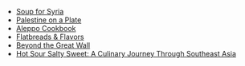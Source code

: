 * [Soup for Syria][]
* [Palestine on a Plate][]
* [Aleppo Cookbook][]
* [Flatbreads & Flavors][]
* [Beyond the Great Wall][]
* [Hot Sour Salty Sweet: A Culinary Journey Through Southeast Asia][]

[Soup for Syria]: http://www.soupforsyria.com
[Palestine on a Plate]: http://www.palestineonaplate.net
[Aleppo Cookbook]: https://squareup.com/market/interlink-publishing/item/the-aleppo-cookbook-celebrating-the-legendary-cuisine-of-syria
[Flatbreads & Flavors]: https://smile.amazon.com/Flatbreads-Flavors-Bakers-Jeffrey-Alford/dp/0061673269
[Beyond the Great Wall]: https://smile.amazon.com/Beyond-Great-Wall-Naomi-Duguid/dp/1579653014/ref=pd_sim_14_7?_encoding=UTF8&psc=1&refRID=ZFAKST2D7FKB7Q3HKMHY
[Hot Sour Salty Sweet: A Culinary Journey Through Southeast Asia]: https://smile.amazon.com/Hot-Sour-Salty-Sweet-Southeast/dp/1579651143
